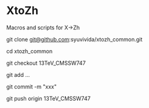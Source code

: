 XtoZh
=====
Macros and scripts for X->Zh

git clone git@github.com:syuvivida/xtozh_common.git

cd xtozh_common

git checkout 13TeV_CMSSW747

git add ...

git commit -m "xxx"

git push origin 13TeV_CMSSW747

